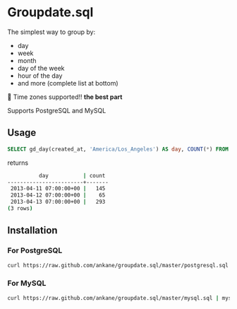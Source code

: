 # Groupdate.sql

The simplest way to group by:

- day
- week
- month
- day of the week
- hour of the day
- and more (complete list at bottom)

:tada: Time zones supported!! **the best part**

Supports PostgreSQL and MySQL

## Usage

```sql
SELECT gd_day(created_at, 'America/Los_Angeles') AS day, COUNT(*) FROM users GROUP BY day;
```

returns

```sh
          day           | count
------------------------+-------
 2013-04-11 07:00:00+00 |   145
 2013-04-12 07:00:00+00 |    65
 2013-04-13 07:00:00+00 |   293
(3 rows)
```

## Installation

### For PostgreSQL

```sh
curl https://raw.github.com/ankane/groupdate.sql/master/postgresql.sql | psql db_name
```

### For MySQL

```sh
curl https://raw.github.com/ankane/groupdate.sql/master/mysql.sql | mysql -u root db_name
```
